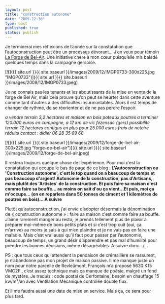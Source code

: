 ```yaml
---
layout: post
title: "construction autonome"
date: "2009-12-30"
type: post
published: true
status: publish
---
```


Je terminerai mes réflexions de l’année sur la constatation que l’autoconstruction peut être un processus dévorant… J’en veux pour témoin [La Forge de Bel-Air](http://forge-de-bel-air.over-blog.com/ "La forge de Bel Air"). Une initiative chère à mon cœur puisqu’elle m’a baladé quelques temps dans la campagne gersoise.

[![]({{ site.url }}{{ site.baseurl }}/images/2009/12/IMGP0733-300x225.jpg "IMGP0733")]({{ site.url }}{{ site.baseurl }}/images/2009/12/IMGP0733.jpeg)

Je ne connais pas les tenants et les aboutissants de la mise en vente de la forge de Bel Air, mais cela prouve qu’on peut se heurter dans cette aventure comme tant d’autres à des difficultés insurmontables. Alors il est temps de changer de rythme, de se réorienter et de ne pas perdre l’espoir.

_a vendre terrain 3,2 hectares et maison en bois poteaux poutres a terminer 120.000 euros en campagne, a 12 km de vic fezensac (gers) possibilité terrain 12 hectares contigus en plus pour 25.000 euros frais de notaire réduits contact : didier 06 28 35 69 68_

[![]({{ site.url }}{{ site.baseurl }}/images/2009/12/forge-de-bel-air-300x225.jpg "forge-de-bel-air")]({{ site.url }}{{ site.baseurl }}/images/2009/12/forge-de-bel-air.jpeg)

Il restera toujours quelque chose de l’expérience. Pour moi c’est la constatation qui occupe le bas de page de ce blog : **L'Autoconstruction ou 'Construction autonome', c'est le top quand on a beaucoup de temps et pas beaucoup d'argent! Autonomie de la construction, pas d'Artisans, mais plutôt des 'Artistes' de la construction. Et puis faire sa maison c'est comme faire sa bouffe... au moins on sait d'ou ça vient...Et puis, moi ça m'occupe... (on en reparlera dans 50 tonnes de ciment et 1 kilomètres de poutres en bois)... A suivre**

Plutôt qu’autoconstruction, j’ai envie d’adopter désormais la dénomination de « construction autonome » : faire sa maison c'est comme faire sa bouffe. J’aime rarement manger au resto, je prends tellement plus de plaisir à préparer moi-même de bons petits plats et si c’est trop cuit (oui, ça m’arrive) au moins je sais à qui m’en plaindre et je ne vais pas en faire une maladie. Mais c’est vrai aussi qu’il faut pour passer par l’autonomie, beaucoup de temps, un grand désir d’apprendre et pas mal d’humilité pour prendre les bonnes décisions, même désagréables. A suivre donc…/…

PS : que tous ceux qui attendent la pendaison de crémaillère se rassurent, je n’abandonne pas mon projet de maison passive. Il me manque juste un nom pour notre parcelle de Revleûmont, François m’a proposé 5630 K15 VMC2F , c’est assez technique mais ça manque de poésie, malgré un fond de mystère. Je traduis : code postal de Cerfontaine, besoin en chauffage 15 kw/m²/an avec Ventilation Mécanique contrôlée double flux.

Et il me faudra aussi une date de mise en service. Mais ça, ce sera pour plus tard.
